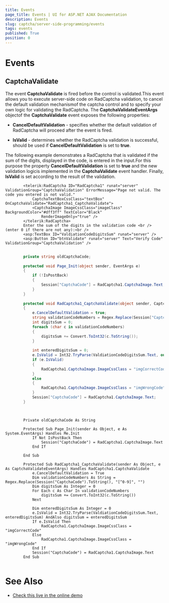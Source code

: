 ```yaml
---
title: Events
page_title: Events | UI for ASP.NET AJAX Documentation
description: Events
slug: captcha/server-side-programming/events
tags: events
published: True
position: 0
---
```


# Events



## CaptchaValidate

The event __CaptchaValidate__ is fired before the control is validated.This event allows you to execute server-side code on RadCaptcha validation, to cancel the default validation mechanismof the captcha control and to specify your own logic for validating the RadCaptcha. The __CaptchaValidateEventArgs__ objectof the __CaptchaValidate__ event exposes the following properties:

* __CancelDefaultValidation__ - specifies whether the default validation of RadCaptcha will proceed after the event is fired.

* __IsValid__ - determines whether the RadCaptcha validation is successful, should be used if __CancelDefaultValidation__ is set to __true__.

The following example demonstrates a RadCaptcha that is validated if the sum of the digits, displayed in the code, is entered in the input.For this purpose the property __CancelDefaultValidation__ is set to __true__ and the new validation logicis implemented in the __CaptchaValidate__ event handler. Finally, __IsValid__ is set according to the result of the validation.

````ASPNET
		<telerik:RadCaptcha ID="RadCaptcha1" runat="server" ValidationGroup="CaptchaValidation" ErrorMessage="Page not valid. The code you entered is not valid."
			CaptchaTextBoxCssClass="textBox" OnCaptchaValidate="RadCaptcha1_CaptchaValidate">
			<CaptchaImage ImageCssClass="imageClass" BackgroundColor="#dff3ff" TextColor="Black"
				RenderImageOnly="true" />
		</telerik:RadCaptcha>
		Enter the sum of the digits in the validation code <br />(enter 0 if there are not any):<br />
		<asp:TextBox ID="ValdiationCodeDigitsSum" runat="server" />
		<asp:Button ID="btnValidate" runat="server" Text="Verify Code" ValidationGroup="CaptchaValidation" />
````





````C#
	
		private string oldCaptchaCode;
	
		protected void Page_Init(object sender, EventArgs e)
		{
			if (!IsPostBack)
			{
				Session["CaptchaCode"] = RadCaptcha1.CaptchaImage.Text;
			}
		}
	
		protected void RadCaptcha1_CaptchaValidate(object sender, CaptchaValidateEventArgs e)
		{
			e.CancelDefaultValidation = true;
			string validationCodeNumbers = Regex.Replace(Session["CaptchaCode"].ToString(), "[^0-9]", "");
			int digitsSum = 0;
			foreach (char c in validationCodeNumbers)
			{
				digitsSum += Convert.ToInt32(c.ToString());
			}
	
			int enteredDigitsSum = 0;
			e.IsValid = Int32.TryParse(ValdiationCodeDigitsSum.Text, out enteredDigitsSum) && digitsSum == enteredDigitsSum;
			if (e.IsValid)
			{
				RadCaptcha1.CaptchaImage.ImageCssClass = "imgCorrectCode";
			}
			else
			{
				RadCaptcha1.CaptchaImage.ImageCssClass = "imgWrongCode";
			}
			Session["CaptchaCode"] = RadCaptcha1.CaptchaImage.Text;
		}
	
````
````VB
	
		Private oldCaptchaCode As String
	
		Protected Sub Page_Init(sender As Object, e As System.EventArgs) Handles Me.Init
			If Not IsPostBack Then
				Session("CaptchaCode") = RadCaptcha1.CaptchaImage.Text
			End If
	
		End Sub
	
		Protected Sub RadCaptcha1_CaptchaValidate(sender As Object, e As CaptchaValidateEventArgs) Handles RadCaptcha1.CaptchaValidate
			e.CancelDefaultValidation = True
			Dim validationCodeNumbers As String = Regex.Replace(Session("CaptchaCode").ToString(), "[^0-9]", "")
			Dim digitsSum As Integer = 0
			For Each c As Char In validationCodeNumbers
				digitsSum += Convert.ToInt32(c.ToString())
			Next
	
			Dim enteredDigitsSum As Integer = 0
			e.IsValid = Int32.TryParse(ValdiationCodeDigitsSum.Text, enteredDigitsSum) AndAlso digitsSum = enteredDigitsSum
			If e.IsValid Then
				RadCaptcha1.CaptchaImage.ImageCssClass = "imgCorrectCode"
			Else
				RadCaptcha1.CaptchaImage.ImageCssClass = "imgWrongCode"
			End If
			Session("CaptchaCode") = RadCaptcha1.CaptchaImage.Text
		End Sub
	
````


# See Also

 * [Check this live in the online demo](http://demos.telerik.com/aspnet-ajax/captcha/examples/serversideevents/defaultcs.aspx)
